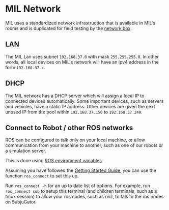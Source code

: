 # MIL Network
MIL uses a standardized network infrastruction that is available
in MIL's rooms and is duplicated for field testing by the [network box](network_box).

## LAN
The MIL Lan uses subnet `192.168.37.0` with mask `255.255.255.0`. In other words, 
all local devices on MIL's network will have an ipv4 address in the form `192.168.37.x`.

## DHCP
The MIL network has a DHCP server which will assign a local IP to connected 
devices automatically. Some important devices, such as servers and vehicles, have
a static IP address. Other devices are given the next unused IP from the pool 
within `192.168.37.150` to `192.168.37.249`.

## Connect to Robot / other ROS networks
ROS can be configured to talk only on your local machine, or allow communication
from your machine to another, such as one of our robots or a simulation server.

This is done using [ROS environment variables](http://wiki.ros.org/ROS/NetworkSetup).

Assuming you have followed the [Getting Started Guide](/docs/software/getting_started),
you can use the function `ros_connect` to set this up.

Run `ros_connect -h` for an up to date list of options.
For example, run `ros_connect sub` to setup this terminal (and children terminals,
such as a tmux session) to allow your ros nodes, such as rviz, to talk to
the ros nodes on SubjuGator.
